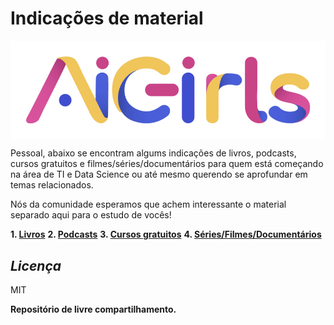 # Indicações de material

<p><img src="logo.png" width=550px align="center">
</p>


Pessoal, abaixo se encontram algums indicações de livros, podcasts, cursos gratuitos e filmes/séries/documentários para quem está começando na área de TI e Data Science ou até mesmo querendo se aprofundar em temas relacionados.

Nós da comunidade esperamos que achem interessante o material separado aqui para o estudo de vocês!

**1. [Livros]**
**2. [Podcasts]**
**3. [Cursos gratuitos]**
**4. [Séries/Filmes/Documentários]**

## _Licença_

MIT

**Repositório de livre compartilhamento.**

   [Livros]: <Indicações_Livros.md>
   [Podcasts]: <Indicações_Podcasts.md>
   [Cursos gratuitos]: <CursosGratuitos.md>
   [Séries/Filmes/Documentários]: <ParaAssistir.md>
   
